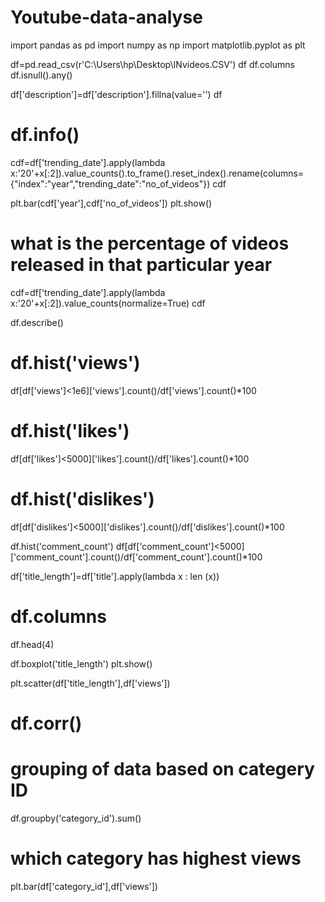 # Youtube-data-analyse

import pandas as pd
import numpy as np
import matplotlib.pyplot as plt

df=pd.read_csv(r'C:\Users\hp\Desktop\INvideos.CSV')
df
df.columns
df.isnull().any()

df['description']=df['description'].fillna(value='')
df

# df.info()


cdf=df['trending_date'].apply(lambda x:'20'+x[:2]).value_counts().to_frame().reset_index().rename(columns={"index":"year","trending_date":"no_of_videos"})
cdf


plt.bar(cdf['year'],cdf['no_of_videos'])
plt.show()

# what is the percentage of videos released in that particular year
cdf=df['trending_date'].apply(lambda x:'20'+x[:2]).value_counts(normalize=True)
cdf


df.describe()

# df.hist('views')

df[df['views']<1e6]['views'].count()/df['views'].count()*100

# df.hist('likes')

df[df['likes']<5000]['likes'].count()/df['likes'].count()*100

# df.hist('dislikes')
df[df['dislikes']<5000]['dislikes'].count()/df['dislikes'].count()*100

df.hist('comment_count')
df[df['comment_count']<5000]['comment_count'].count()/df['comment_count'].count()*100



df['title_length']=df['title'].apply(lambda x : len (x))
# df.columns
df.head(4)

df.boxplot('title_length')
plt.show()

plt.scatter(df['title_length'],df['views'])

# df.corr()

# grouping of data based on categery ID
df.groupby('category_id').sum()

# which category has highest views 
plt.bar(df['category_id'],df['views'])













